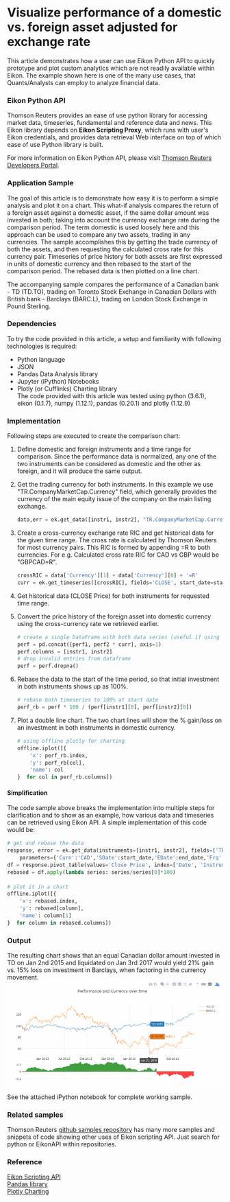 # Visualize performance of a domestic vs. foreign asset adjusted for exchange rate

This article demonstrates how a user can use Eikon Python API to quickly prototype and plot custom analytics which are not readily available within Eikon. The example shown here is one of the many use cases, that Quants/Analysts can employ to analyze financial data. 

### Eikon Python API
Thomson Reuters provides an ease of use python library for accessing market data, timeseries, fundamental and reference data and news. This Eikon library depends on **Eikon Scripting Proxy**, which runs with user's Eikon credentials, and provides data retrieval Web interface on top of which ease of use Python library is built.

For more information on Eikon Python API, please visit [Thomson Reuters Developers Portal](https://developers.thomsonreuters.com).

### Application Sample
The goal of this article is to demonstrate how easy it is to perform a simple analysis and plot it on a chart. This what-if analysis compares the return of a foreign asset against a domestic asset, if the same dollar amount was invested in both; taking into account the currency exchange rate during the comparison period. The term domestic is used loosely here and this approach can be used to compare any two assets, trading in any currencies. The sample accomplishes this by getting the trade currency of both the assets, and then requesting the calculated cross rate for this currency pair. Timeseries of price history for both assets are first expressed in units of domestic currency and then rebased to the start of the comparison period. The rebased data is then plotted on a line chart. 

The accompanying sample compares the performance of a Canadian bank - TD (TD.TO), trading on Toronto Stock Exchange in Canadian Dollars with British bank - Barclays (BARC.L), trading on London Stock Exchange in Pound Sterling.

### Dependencies
To try the code provided in this article, a setup and familiarity with following technologies is required:  
* Python language  
* JSON  
* Pandas Data Analysis library  
* Jupyter (iPython) Notebooks  
* Plotly (or Cufflinks) Charting library  
The code provided with this article was tested using python (3.6.1), eikon (0.1.7), numpy (1.12.1), pandas (0.20.1) and plotly (1.12.9)  
		
### Implementation
Following steps are executed to create the comparison chart:

1. Define domestic and foreign instruments and a time range for comparison. Since the performance data is normalized, any one of the two instruments can be considered as domestic and the other as foreign, and it will produce the same output.

2. Get the trading currency for both instruments. In this example we use "TR.CompanyMarketCap.Currency" field, which generally provides the currency of the main equity issue of the company on the main listing exchange.

	```python
	data,err = ek.get_data([instr1, instr2], "TR.CompanyMarketCap.Currency")
	```

3. Create a cross-currency exchange rate RIC and get historical data for the given time range. The cross rate is calculated by Thomson Reuters for most currency pairs. This RIC is formed by appending =R to both currencies. For e.g. Calculated cross rate RIC for CAD vs GBP would be "GBPCAD=R".

	```python
	crossRIC = data['Currency'][1] + data['Currency'][0] + '=R'
	curr = ek.get_timeseries([crossRIC], fields='CLOSE', start_date=start_date, end_date=end_date)
	```

4. Get historical data (CLOSE Price) for both instruments for requested time range.

5. Convert the price history of the foreign asset into domestic currency using the cross-currency rate we retrieved earlier. 

	```python
	# create a single DataFrame with both data series (useful if using cufflinks to plot instead of plotly)
	perf = pd.concat([perf1, perf2 * curr], axis=1)
	perf.columns = [instr1, instr2]
	# drop invalid entries from dataframe
	perf = perf.dropna()
	```

6. Rebase the data to the start of the time period, so that initial investment in both instruments shows up as 100%.

	```python
	# rebase both timeseries to 100% at start date
	perf_rb = perf * 100 / (perf[instr1][0], perf[instr2][0])
	```

7. Plot a double line chart. The two chart lines will show the % gain/loss on an investment in both instruments in domestic currency.

	```python
	# using offline plotly for charting
	offline.iplot([{
		'x': perf_rb.index,
		'y': perf_rb[col],
		'name': col
	}  for col in perf_rb.columns])	
	```

#### Simplification
The code sample above breaks the implementation into multiple steps for clarification and to show as an example, how various data and timeseries can be retrieved using Eikon API. A simple implementation of this code would be:
	
```python
# get and rebase the data
response, error = ek.get_data(instruments=[instr1, instr2], fields=['TR.ClosePrice.Date', 'TR.ClosePrice.Value'], 
	parameters={'Curn':'CAD','SDate':start_date,'EDate':end_date,'Frq':'D'})
df = response.pivot_table(values='Close Price', index=['Date', 'Instrument']).unstack('Instrument').dropna()
rebased = df.apply(lambda series: series/series[0]*100)

# plot it in a chart
offline.iplot([{
	'x': rebased.index,
	'y': rebased[column],
	'name': column[1]
}  for column in rebased.columns])
```
	
### Output
The resulting chart shows that an equal Canadian dollar amount invested in TD on Jan 2nd 2015 and liquidated on Jan 3rd 2017 would yield 21% gain vs. 15% loss on investment in Barclays, when factoring in the currency movement.
![Sample Chart](pic.png)
	
See the attached iPython notebook for complete working sample.	
	
### Related samples
Thomson Reuters [github samples repository](https://github.com/TR-API-Samples) has many more samples and snippets of code showing other uses of Eikon scripting API. Just search for python or EikonAPI within repositories.

### Reference
[Eikon Scripting API](https://developers.thomsonreuters.com/eikon-apis/eikon-web-and-scripting-apis-limited-access)   
[Pandas library](http://pandas.pydata.org/pandas-docs/stable/generated/pandas.DataFrame.html)   
[Plotly Charting](https://plot.ly/)   
